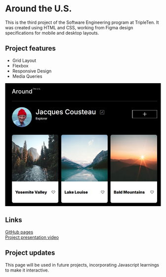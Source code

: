 # Around the U.S.

This is the third project of the Software Engineering program at TripleTen. It was created using HTML and CSS, working from Figma design specifications for mobile and desktop layouts.

## Project features

- Grid Layout
- Flexbox
- Responsive Design
- Media Queries

![project demo image](./images/demo/aroundtheus-demo.jpg)

## Links

[GitHub pages](https://lisaatea.github.io/se_project_aroundtheus/)  
[Project presentation video](https://drive.google.com/file/d/1BXypLRcyKrLLLMDq8SBUU74dLyl-ze7T/view?usp=drive_link)

## Project updates

This page will be used in future projects, incorporating Javascript learnings to make it interactive.
